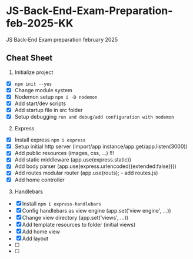# JS-Back-End-Exam-Preparation-feb-2025-KK
JS Back-End Exam preparation february 2025

## Cheat Sheet

1. Initialize project
 - [x] `npm init --yes`
 - [x] Change module system
 - [x] Nodemon setup `npm i -D nodemon`
 - [x] Add start/dev scripts
 - [x] Add startup file in src folder
 - [x] Setup debugging `run and debug/add configuration with nodemon`
 2. Express
 - [x] Install express `npm i express` 
 - [x] Setup initial http server (import/app instance/app.get/app.listen(3000))
 - [x] Add public resources (images, css, ...) !!!
 - [x] Add static middleware (app.use(express.static))
 - [x] Add body parser (app.use(express.urlencoded({extended:false})))
 - [x] Add routes modular router (app.use(routs); - add routes.js)
 - [x] Add home controller
3. Handlebars
 - [x] Install `npm i express-handlebars`
 - [x] Config handlebars as view engine (app.set('view engine', ...))
 - [x] Change view directory (app.set('views', ...))
 - [x] Add template resources to folder (initial views)
 - [x] Add home view
 - [x] Add layout
 - [ ] 
 - [ ] 